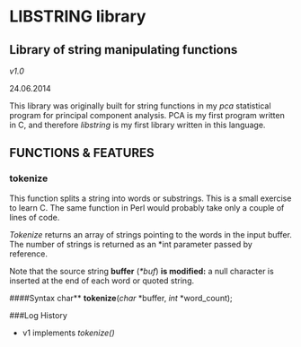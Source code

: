 LIBSTRING library
=================
Library of string manipulating functions
---------------------------------------------

*v1.0*

24.06.2014    

This library was originally built for string functions in my _pca_ statistical
program for principal component analysis. PCA is my first program written in C,
and therefore _libstring_ is my first library written in this language.

FUNCTIONS & FEATURES
--------------------

### tokenize
This function splits a string into words or substrings.
This is a small exercise to learn C. The same function in Perl would probably
take only a couple of lines of code. 



_Tokenize_ returns an array of strings pointing to the words in the input buffer. The number of strings
is returned as an \*int parameter passed by reference.

Note that the source string __buffer__ (_\*buf_) __is modified:__ a null character is inserted at the end of each word or quoted string.

####Syntax
char\*\*	__tokenize__(_char_ \*buffer, _int_ \*word_count);

###Log History

* v1	implements _tokenize()_

